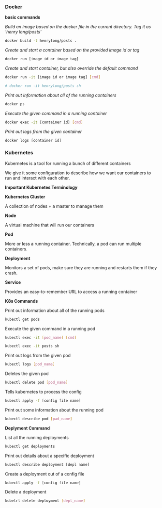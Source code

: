 ### Docker



**basic commands**



*Build an image based on the docker file in the current directory. Tag it as 'henry long/posts'*

```bash
docker build -t henrylong/posts .
```



*Create and start a container based on the provided image id or tag*

```bash
docker run [image id or image tag]
```



*Create and start container, but also override the default command*

```bash
docker run -it [image id or image tag] [cmd]

# docker run -it henrylong/posts sh
```



*Print out information about all of the running containers*

```bash
docker ps
```



*Execute the given command in a running container*

```bash
docker exec -it [container id] [cmd]
```



*Print out logs from the given container*

```bash
docker logs [container id]
```



### Kubernetes



Kubernetes is a tool for running a bunch of different containers

We give it some configuration to describe how we want our containers to run and interact with each other.



**Important Kubernetes Terminology**



**Kubernetes Cluster**

A collection of nodes + a master to manage them

**Node**

A virtual machine that will run our containers

**Pod**

More or less a running container. Technically, a pod can run multiple containers.

**Deployment**

Monitors a set of pods, make sure they are running and restarts them if they crash.

**Service**

Provides an easy-to-remember URL to access a running container





**K8s Commands**

Print out information about all of the running pods

```bash
kubectl get pods
```



Execute the given command in a running pod

```bash
kubectl exec -it [pod_name] [cmd]

kubectl exec -it posts sh
```



Print out logs from the given pod

```bash
kubectl logs [pod_name]
```



Deletes the given pod

```bash
kubectl delete pod [pod_name]
```



Tells kubernetes to process the config

```bash
kubectl apply -f [config file name]
```



Print out some information about the running pod

```bash
kubectl describe pod [pad_name]
```



**Deplyment Command**

List all the running deployments

```bash
kubectl get deployments
```



Print out details about a specific deployment

```bash
kubectl describe deployment [depl name]
```



Create a deployment out of a config file

```bash
kubectl apply -f [config file name]
```



Delete a deployment

```bash
kubetrl delete deployment [depl_name]
```





















